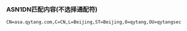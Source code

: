 ### ASN1DN匹配内容(不选择通配符)
```shell
CN=asa.qytang.com,C=CN,L=Beijing,ST=Beijing,O=qytang,OU=qytangsec

```